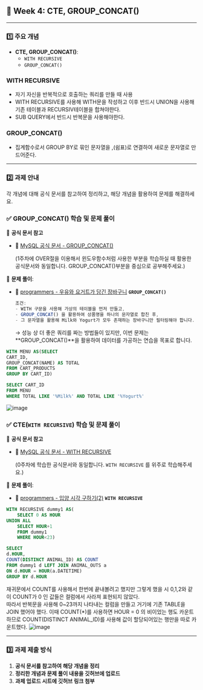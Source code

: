 ## **📌 Week 4: CTE, GROUP_CONCAT()**

---

### **1️⃣ 주요 개념**

- **CTE, GROUP_CONCAT()**:
    - `WITH RECURSIVE`
    - `GROUP_CONCAT()`

### WITH RECURSIVE
- 자기 자신을 반복적으로 호출하는 쿼리를 만들 때 사용
- WITH RECURSIVE를 사용해 WITH문을 작성하고 이후 반드시 UNION을 사용해 기존 테이블과 RECURSIV테이블을 합쳐야한다.
- SUB QUERY에서 반드시 반복문을 사용해야한다.

### GROUP_CONCAT()
- 집계함수로서 GROUP BY로 묶인 문자열을 ,(쉼표)로 연결하여 새로운 문자열로 만드어준다.

---

### **2️⃣ 과제 안내**

각 개념에 대해 공식 문서를 참고하여 정리하고, 해당 개념을 활용하여 문제를 해결하세요.

### **✅ GROUP_CONCAT() 학습 및 문제 풀이**

📖 **공식 문서 참고**

- 🔗 [MySQL 공식 문서 - GROUP_CONCAT()](https://dev.mysql.com/doc/refman/8.0/en/aggregate-functions.html#function_group-concat)
    
    (1주차에 OVER절을 이용해서 윈도우함수처럼 사용한 부분을 학습하실 때 활용한 공식문서와 동일합니다. GROUP_CONCAT()부분을 중심으로 공부해주세요.)
    

📝 **문제 풀이**:

- 🔗 [programmers - 우유와 요거트가 담긴 장바구니](https://school.programmers.co.kr/learn/courses/30/lessons/62284) **`GROUP_CONCAT()`**
    
    ```jsx
    조건:
    - WITH 구문을 사용해 가상의 테이블을 먼저 만들고,
    - GROUP_CONCAT() 을 활용하여 상품명을 하나의 문자열로 합친 후,
    - 그 문자열을 활용해 Milk와 Yogurt가 모두 존재하는 장바구니만 필터링해야 합니다.
    ```
    
    → 성능 상 더 좋은 쿼리를 짜는 방법들이 있지만, 이번 문제는 **GROUP_CONCAT()**을 활용하여 데이터를 가공하는 연습을 목표로 합니다.
    
```SQL
WITH MENU AS(SELECT 
CART_ID,
GROUP_CONCAT(NAME) AS TOTAL
FROM CART_PRODUCTS
GROUP BY CART_ID)

SELECT CART_ID
FROM MENU
WHERE TOTAL LIKE '%Milk%' AND TOTAL LIKE '%Yogurt%'
```
![image](https://github.com/user-attachments/assets/ff1d6bd1-5987-420e-a6a5-13f476c877ba)

    

### **✅ CTE(`WITH RECURSIVE`) 학습 및 문제 풀이**

📖 **공식 문서 참고**

- 🔗 [MySQL 공식 문서 - WITH RECURSIVE](https://dev.mysql.com/doc/refman/8.0/en/with.html)
    
    (0주차에 학습한 공식문서와 동일합니다. `WITH RECURSIVE` 를 위주로 학습해주세요.)
    

📝 **문제 풀이**:

- 🔗 [programmers - 입양 시각 구하기(2)](https://school.programmers.co.kr/learn/courses/30/lessons/59413) **`WITH RECURSIVE`**

```SQL
WITH RECURSIVE dummy1 AS(
    SELECT 0 AS HOUR
UNION ALL
    SELECT HOUR+1
    FROM dummy1
    WHERE HOUR<23)

SELECT
d.HOUR,
COUNT(DISTINCT ANIMAL_ID) AS COUNT
FROM dummy1 d LEFT JOIN ANIMAL_OUTS a
ON d.HOUR = HOUR(a.DATETIME)
GROUP BY d.HOUR
```
재귀문에서 COUNT를 사용해서 한번에 끝내볼려고 했지만 그렇게 했을 시 0,1,2와 같이 COUNT가 0 인 값들은 컬럼에서 사라져 표현되지 않았다.  
따라서 반복문을 사용해 0~23까지 나타내는 컬럼을 만들고 거기에 기존 TABLE을 JOIN 했어야 했다.
이때 COUNT(*)를 사용하면 HOUR = 0 의 비이었는 행도 카운트하므로 COUNT(DISTINCT ANIMAL_ID)를 사용해 값이 할당되어있는 행만을 따로 카운트했다.
![image](https://github.com/user-attachments/assets/73ca21f7-6088-4d20-82af-54c1638aad9d)


---

### **3️⃣ 과제 제출 방식**

1. **공식 문서를 참고하여 해당 개념을 정리**
2. **정리한 개념과 문제 풀이 내용을 깃허브에 업로드**
3. **과제 업로드 시트에 깃허브 링크 첨부**
